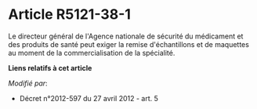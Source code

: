# Article R5121-38-1

Le directeur général de l'Agence nationale de sécurité du médicament et des produits de santé peut exiger la remise
d'échantillons et de maquettes au moment de la commercialisation de la spécialité.

**Liens relatifs à cet article**

_Modifié par_:

  - Décret n°2012-597 du 27 avril 2012 - art. 5
